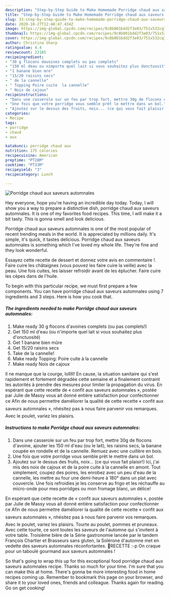 ```yaml
---
description: "Step-by-Step Guide to Make Homemade Porridge chaud aux saveurs automnales"
title: "Step-by-Step Guide to Make Homemade Porridge chaud aux saveurs automnales"
slug: 33-step-by-step-guide-to-make-homemade-porridge-chaud-aux-saveurs-automnales
date: 2020-10-27T12:48:47.434Z
image: https://img-global.cpcdn.com/recipes/9c8b001bdd2f3e03/751x532cq70/porridge-chaud-aux-saveurs-automnales-photo-principale-de-la-recette.jpg
thumbnail: https://img-global.cpcdn.com/recipes/9c8b001bdd2f3e03/751x532cq70/porridge-chaud-aux-saveurs-automnales-photo-principale-de-la-recette.jpg
cover: https://img-global.cpcdn.com/recipes/9c8b001bdd2f3e03/751x532cq70/porridge-chaud-aux-saveurs-automnales-photo-principale-de-la-recette.jpg
author: Christina Sharp
ratingvalue: 4.4
reviewcount: 22185
recipeingredient:
- "30 g flocons davoines complets ou pas complets"
- "150 ml deau ou nimporte quel lait si vous souhaitez plus donctuosit"
- "1 banane bien mre"
- "15/20 raisins secs"
- " de la cannelle"
- " Topping Poire cuite  la cannelle"
- " Noix de cajoux"
recipeinstructions:
- "Dans une casserole sur un feu par trop fort, mettre 30g de flocons d&#39;avoine, ajouter les 150 ml d&#39;eau (ou le lait), les raisins secs, la banane coupée en rondelle et de la cannelle. Remuez avec une cuillère en bois."
- "Une fois que votre porridge vous semble prêt le mettre dans un bol."
- "Ajoutez sur le dessus des fruits, noix... (ce qui vous fait plaisir!) Ici, j&#39;ai mis des noix de cajoux et de la poire cuite à la cannelle en amont. Tout simplement, coupez des poires, les enrobez avec un peu d&#39;eau de la cannelle, les mettre au four une demi-heure à 180° dans un plat avec couvercle. Une fois refroidies je les conserve au frigo et les réchauffe au micro-onde pour mes porridges ou mon fromage blanc, un délice!"
categories:
- Recipe
tags:
- porridge
- chaud
- aux

katakunci: porridge chaud aux 
nutrition: 175 calories
recipecuisine: American
preptime: "PT28M"
cooktime: "PT33M"
recipeyield: "3"
recipecategory: Lunch

---
```



![Porridge chaud aux saveurs automnales](https://img-global.cpcdn.com/recipes/9c8b001bdd2f3e03/751x532cq70/porridge-chaud-aux-saveurs-automnales-photo-principale-de-la-recette.jpg)

Hey everyone, hope you're having an incredible day today. Today, I will show you a way to prepare a distinctive dish, porridge chaud aux saveurs automnales. It is one of my favorites food recipes. This time, I will make it a bit tasty. This is gonna smell and look delicious.

Porridge chaud aux saveurs automnales is one of the most popular of recent trending meals in the world. It is appreciated by millions daily. It's simple, it's quick, it tastes delicious. Porridge chaud aux saveurs automnales is something which I've loved my whole life. They're fine and they look wonderful.

Essayez cette recette de dessert et donnez votre avis en commentaire !. Faire cuire les châtaignes (vous pouvez les faire cuire la veille) avec la peau. Une fois cuites, les laisser refroidir avant de les éplucher. Faire cuire les cèpes dans de l&#39;huile.


To begin with this particular recipe, we must first prepare a few components. You can have porridge chaud aux saveurs automnales using 7 ingredients and 3 steps. Here is how you cook that.

<!--inarticleads1-->

##### The ingredients needed to make Porridge chaud aux saveurs automnales:

1. Make ready 30 g flocons d&#39;avoines complets (ou pas complets!)
1. Get 150 ml d&#39;eau (ou n&#39;importe quel lait si vous souhaitez plus d&#39;onctuosité)
1. Get 1 banane bien mûre
1. Get 15/20 raisins secs
1. Take  de la cannelle!
1. Make ready  Topping: Poire cuite à la cannelle
1. Make ready  Noix de cajoux


Il ne manque que la courge, lolllll! En cause, la situation sanitaire qui s&#39;est rapidement et fortement dégradée cette semaine et a finalement contraint les autorités à prendre des mesures pour limiter la propagation du virus. En espérant que cette recette de « confit aux saveurs automnales », postée par Julie de Massy vous ait donné entière satisfaction pour confectionner ce Afin de nous permettre daméliorer la qualité de cette recette « confit aux saveurs automnales », nhésitez pas à nous faire parvenir vos remarques. Avec le poulet, variez les plaisirs. 

<!--inarticleads2-->

##### Instructions to make Porridge chaud aux saveurs automnales:

1. Dans une casserole sur un feu par trop fort, mettre 30g de flocons d&#39;avoine, ajouter les 150 ml d&#39;eau (ou le lait), les raisins secs, la banane coupée en rondelle et de la cannelle. Remuez avec une cuillère en bois.
1. Une fois que votre porridge vous semble prêt le mettre dans un bol.
1. Ajoutez sur le dessus des fruits, noix... (ce qui vous fait plaisir!) Ici, j&#39;ai mis des noix de cajoux et de la poire cuite à la cannelle en amont. Tout simplement, coupez des poires, les enrobez avec un peu d&#39;eau de la cannelle, les mettre au four une demi-heure à 180° dans un plat avec couvercle. Une fois refroidies je les conserve au frigo et les réchauffe au micro-onde pour mes porridges ou mon fromage blanc, un délice!


En espérant que cette recette de « confit aux saveurs automnales », postée par Julie de Massy vous ait donné entière satisfaction pour confectionner ce Afin de nous permettre daméliorer la qualité de cette recette « confit aux saveurs automnales », nhésitez pas à nous faire parvenir vos remarques. Avec le poulet, variez les plaisirs. Tourte au poulet, pommes et pruneaux. Avec cette tourte, ce sont toutes les saveurs de l&#39;automne qui s&#39;invitent à votre table. Troisième bière de la Série gastronomie lancée par le tandem François Chartier et Brasseurs sans gluten, la Solérone d&#39;automne met en vedette des saveurs automnales réconfortantes. 🍂RECETTE :-p On craque pour un taboulé gourmand aux saveurs automnales ! 

So that's going to wrap this up for this exceptional food porridge chaud aux saveurs automnales recipe. Thanks so much for your time. I'm sure that you can make this at home. There's gonna be more interesting food in home recipes coming up. Remember to bookmark this page on your browser, and share it to your loved ones, friends and colleague. Thanks again for reading. Go on get cooking!
